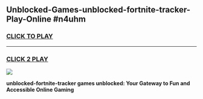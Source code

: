 
## Unblocked-Games-unblocked-fortnite-tracker-Play-Online #n4uhm
<h3>
<a href="https://news.freeplayer.one?title=unblocked-fortnite-tracker&ref=3">CLICK TO PLAY</a></h3>
<hr>

<h3>
<a href="https://news.freeplayer.one?title=unblocked-fortnite-tracker&ref=3">CLICK 2 PLAY</a>
  
</h3>

<a href="https://news.freeplayer.one?title=unblocked-fortnite-tracker&ref=3"><img src="https://clearcache.store/games.png"></a>


**unblocked-fortnite-tracker games unblocked: Your Gateway to Fun and Accessible Online Gaming**
